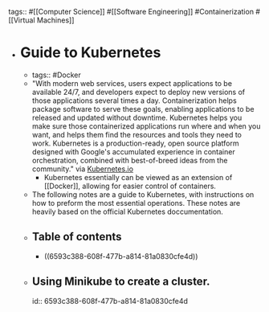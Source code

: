 tags:: #[[Computer Science]] #[[Software Engineering]] #Containerization #[[Virtual Machines]]

- # Guide to Kubernetes
	- tags:: #Docker
	- "With modern web services, users expect applications to be available 24/7, and developers expect to deploy new versions of those applications several times a day. Containerization helps package software to serve these goals, enabling applications to be released and updated without downtime. Kubernetes helps you make sure those containerized applications run where and when you want, and helps them find the resources and tools they need to work. Kubernetes is a production-ready, open source platform designed with Google's accumulated experience in container orchestration, combined with best-of-breed ideas from the community." via [Kubernetes.io](https://kubernetes.io/docs/tutorials/kubernetes-basics/)
		- Kubernetes essentially can be viewed as an extension of [[Docker]], allowing for easier control of containers.
	- The following notes are a guide to Kubernetes, with instructions on how to preform the most essential operations. These notes are heavily based on the official Kubernetes doccumentation.
	- ## Table of contents
		- ((6593c388-608f-477b-a814-81a0830cfe4d))
	- ## Using Minikube to create a cluster.
	  id:: 6593c388-608f-477b-a814-81a0830cfe4d